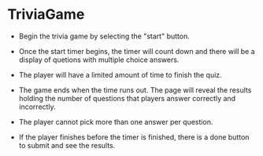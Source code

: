 # TriviaGame

* Begin the trivia game by selecting the "start" button.

* Once the start timer begins, the timer will count down and there will be a display of quetions with multiple choice answers. 

* The player will have a limited amount of time to finish the quiz. 

* The game ends when the time runs out. The page will reveal the results holding the number of questions that players answer correctly and incorrectly.

* The player cannot pick more than one answer per question.

* If the player finishes before the timer is finished, there is a done button to submit and see the results. 